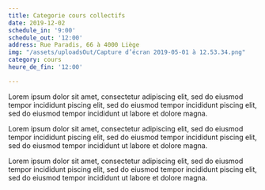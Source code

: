 ```yaml
---
title: Categorie cours collectifs
date: 2019-12-02
schedule_in: '9:00'
schedule_out: '12:00'
address: Rue Paradis, 66 à 4000 Liège
img: "/assets/uploadsOut/Capture d’écran 2019-05-01 à 12.53.34.png"
category: cours
heure_de_fin: '12:00'

---
```

Lorem ipsum dolor sit amet, consectetur adipiscing elit, sed do eiusmod tempor incididunt piscing elit, sed do eiusmod tempor incididunt piscing elit, sed do eiusmod tempor incididunt ut labore et dolore magna.

Lorem ipsum dolor sit amet, consectetur adipiscing elit, sed do eiusmod tempor incididunt piscing elit, sed do eiusmod tempor incididunt piscing elit, sed do eiusmod tempor incididunt ut labore et dolore magna.

Lorem ipsum dolor sit amet, consectetur adipiscing elit, sed do eiusmod tempor incididunt piscing elit, sed do eiusmod tempor incididunt piscing elit, sed do eiusmod tempor incididunt ut labore et dolore magna.